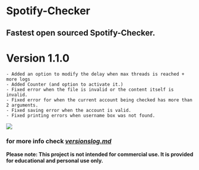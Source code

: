# Spotify-Checker
## Fastest open sourced Spotify-Checker.

# Version 1.1.0
    - Added an option to modify the delay when max threads is reached + more logs
    - Added Counter (and option to activate it.)
    - Fixed error when the file is invalid or the content itself is invalid.
    - Fixed error for when the current account being checked has more than 2 arguments.
    - Fixed saving error when the account is valid.
    - Fixed printing errors when username box was not found.

[<img src="https://img.shields.io/badge/PayPal-Donate-blue.svg?logo=PayPal">](https://paypal.me/sneezedip)
  
### for more info check [*versionslog.md*](https://github.com/Sneezedip/Spotify-Checker/blob/main/versionslog.MD)

**Please note: This project is not intended for commercial use. It is provided for educational and personal use only.**
